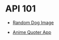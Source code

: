 # API 101

- [Random Dog Image](https://rand0m-d0g.netlify.app/)

- [Anime Quoter App](https://anime-quoter-cypherjana.netlify.app/)
